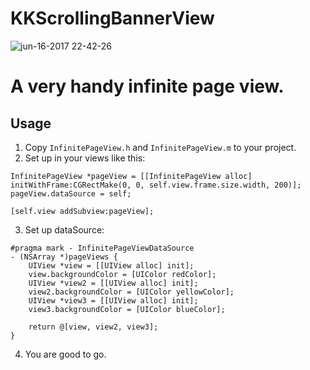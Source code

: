 # KKScrollingBannerView
![jun-16-2017 22-42-26](https://user-images.githubusercontent.com/3932207/27231498-61c41c38-52e5-11e7-9df8-bb2c89893b86.gif)

# A very handy infinite page view.

## Usage

1. Copy `InfinitePageView.h` and `InfinitePageView.m` to your project.
2. Set up in your views like this: 
```  
InfinitePageView *pageView = [[InfinitePageView alloc] initWithFrame:CGRectMake(0, 0, self.view.frame.size.width, 200)];
pageView.dataSource = self;

[self.view addSubview:pageView];
```
3. Set up dataSource:
```
#pragma mark - InfinitePageViewDataSource
- (NSArray *)pageViews {
    UIView *view = [[UIView alloc] init];
    view.backgroundColor = [UIColor redColor];
    UIView *view2 = [[UIView alloc] init];
    view2.backgroundColor = [UIColor yellowColor];
    UIView *view3 = [[UIView alloc] init];
    view3.backgroundColor = [UIColor blueColor];
    
    return @[view, view2, view3];
}

```
4. You are good to go.
